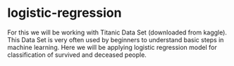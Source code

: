 # logistic-regression
For this we will be working with Titanic Data Set (downloaded from kaggle).
This Data Set is very often used by beginners to understand basic steps in machine learning.
Here we will be applying logistic regression model for classification of survived and deceased people.
